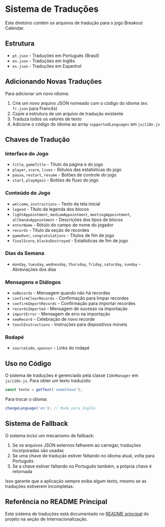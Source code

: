# Sistema de Traduções

Este diretório contém os arquivos de tradução para o jogo Breakout Calendar.

## Estrutura

- `pt.json` - Traduções em Português (Brasil)
- `en.json` - Traduções em Inglês  
- `es.json` - Traduções em Espanhol

## Adicionando Novas Traduções

Para adicionar um novo idioma:

1. Crie um novo arquivo JSON nomeado com o código do idioma (ex: `fr.json` para Francês)
2. Copie a estrutura de um arquivo de tradução existente
3. Traduza todos os valores de texto
4. Adicione o código do idioma ao array `supportedLanguages` em `js/i18n.js`

## Chaves de Tradução

### Interface do Jogo
- `title`, `gameTitle` - Título da página e do jogo
- `player`, `score`, `lives` - Rótulos das estatísticas do jogo
- `pause`, `restart`, `resume` - Botões de controle do jogo
- `start`, `playAgain` - Botões de fluxo do jogo

### Conteúdo do Jogo
- `welcome`, `instructions` - Texto da tela inicial
- `legend` - Título da legenda dos blocos
- `lightAppointment`, `mediumAppointment`, `meetingAppointment`, `allHandsAppointment` - Descrições dos tipos de blocos
- `enterName` - Rótulo do campo de nome do jogador
- `records` - Título da seção de recordes
- `gameOver`, `congratulations` - Títulos de fim de jogo
- `finalScore`, `blocksDestroyed` - Estatísticas de fim de jogo

### Dias da Semana
- `monday`, `tuesday`, `wednesday`, `thursday`, `friday`, `saturday`, `sunday` - Abreviações dos dias

### Mensagens e Diálogos
- `noRecords` - Mensagem quando não há recordes
- `confirmClearRecords` - Confirmação para limpar recordes
- `confirmImportRecords` - Confirmação para importar recordes
- `recordsImported` - Mensagem de sucesso na importação
- `importError` - Mensagem de erro na importação
- `newRecord` - Celebração de novo recorde
- `touchInstructions` - Instruções para dispositivos móveis

### Rodapé
- `sourceCode`, `sponsor` - Links do rodapé

## Uso no Código

O sistema de traduções é gerenciado pela classe `I18nManager` em `js/i18n.js`. Para obter um texto traduzido:

```javascript
const texto = getText('nomeChave');
```

Para trocar o idioma:

```javascript
changeLanguage('en'); // Muda para Inglês
```

## Sistema de Fallback

O sistema inclui um mecanismo de fallback:
1. Se os arquivos JSON externos falharem ao carregar, traduções incorporadas são usadas
2. Se uma chave de tradução estiver faltando no idioma atual, volta para Português
3. Se a chave estiver faltando no Português também, a própria chave é retornada

Isso garante que a aplicação sempre exiba algum texto, mesmo se as traduções estiverem incompletas.

## Referência no README Principal

Este sistema de traduções está documentado no [README principal](../README.md) do projeto na seção de Internacionalização.